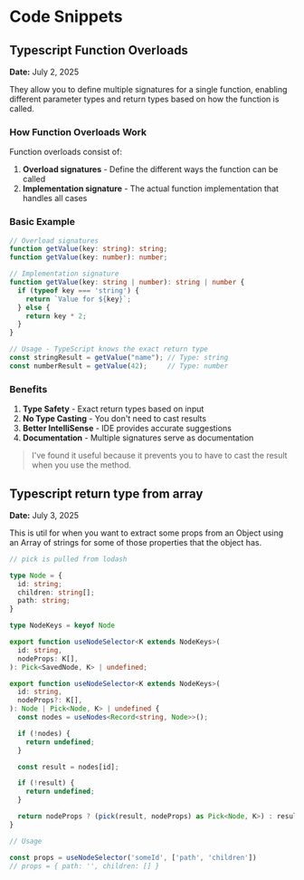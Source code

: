 # Code Snippets

## Typescript Function Overloads

**Date:** July 2, 2025

They allow you to define multiple signatures for a single function, enabling different parameter types and return types based on how the function is called.

### How Function Overloads Work

Function overloads consist of:

1. **Overload signatures** - Define the different ways the function can be called
2. **Implementation signature** - The actual function implementation that handles all cases

### Basic Example

```typescript
// Overload signatures
function getValue(key: string): string;
function getValue(key: number): number;

// Implementation signature
function getValue(key: string | number): string | number {
  if (typeof key === 'string') {
    return `Value for ${key}`;
  } else {
    return key * 2;
  }
}

// Usage - TypeScript knows the exact return type
const stringResult = getValue("name"); // Type: string
const numberResult = getValue(42);     // Type: number
```

### Benefits

1. **Type Safety** - Exact return types based on input
2. **No Type Casting** - You don't need to cast results
3. **Better IntelliSense** - IDE provides accurate suggestions
4. **Documentation** - Multiple signatures serve as documentation

> I've found it useful because it prevents you to have to cast the result when you use the method.

## Typescript return type from array

**Date:** July 3, 2025

This is util for when you want to extract some props from an Object using an Array of strings for some of those properties that the object has.

```typescript
// pick is pulled from lodash

type Node = {
  id: string;
  children: string[];
  path: string;
}

type NodeKeys = keyof Node

export function useNodeSelector<K extends NodeKeys>(
  id: string,
  nodeProps: K[],
): Pick<SavedNode, K> | undefined;

export function useNodeSelector<K extends NodeKeys>(
  id: string,
  nodeProps?: K[],
): Node | Pick<Node, K> | undefined {
  const nodes = useNodes<Record<string, Node>>();

  if (!nodes) {
    return undefined;
  }

  const result = nodes[id];

  if (!result) {
    return undefined;
  }

  return nodeProps ? (pick(result, nodeProps) as Pick<Node, K>) : result;
}

// Usage

const props = useNodeSelector('someId', ['path', 'children'])
// props = { path: '', children: [] }

```